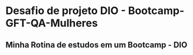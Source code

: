 # Desafio de projeto DIO - Bootcamp-GFT-QA-Mulheres

## Minha Rotina de estudos em um Bootcamp - DIO

